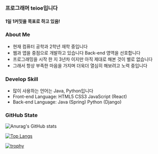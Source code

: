 ### 프로그래머 teioe입니다
#### 1일 1커밋을 목표로 하고 있음!

### About Me
- 현재 컴퓨터 공학과 2학년 재학 중입니다
- 웹과 앱을 중점으로 개발하고 있습니다 Back-end 영역을 선호합니다 
- 프로그래밍을 시작 한 지 3년차 이지만 아직 제대로 해본 것이 별로 없습니다 
- 그래서 항상 부족한 마음을 가지며 더욱더 열심히 해보려고 노력 중입니다
### Develop Skill
- 많이 사용하는 언어는 Java, Python입니다
- Front-end Language: HTML5 CSS3 JavaScript (React) 
- Back-end  Language: Java (Spring) Python (Django)

### GitHub State
![Anurag's GitHub stats](https://github-readme-stats.vercel.app/api?username=tuioe5679&show_icons=true&theme=onedark)

[![Top Langs](https://github-readme-stats.vercel.app/api/top-langs/?username=tuioe5679&layout=compact&theme=onedark)](https://github.com/tuioe5679/github-readme-stats)

[![trophy](https://github-profile-trophy.vercel.app/?username=tuioe5679&theme=onedark)](https://github.com/tuioe5679/github-readme-stats)

















